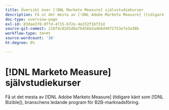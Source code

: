 ```yaml
---
title: Översikt över [!DNL Marketo Measure] självstudiekurser
description: Få ut det mesta av [!DNL Adobe Marketo Measure] (tidigare känt som [!DNL Bizible]), branschens ledande program för B2B-marknadsföring.
doc-type: overview-page
exl-id: 83dae370-8ffd-4715-b72e-4e232f1bf31d
source-git-commit: 218fdc02d1d0a7b456b2a4b6d4072753e7e3a38b
workflow-type: tm+mt
source-wordcount: '36'
ht-degree: 0%

---
```


# [!DNL Marketo Measure] självstudiekurser

Få ut det mesta av [!DNL Adobe Marketo Measure] (tidigare känt som [!DNL Bizible]), branschens ledande program för B2B-marknadsföring.

<div id="recs-overview-body-1"></div>
<div id="recs-overview-body-2"></div>
<div id="recs-overview-body-3"></div>
<div id="recs-overview-body-4"></div>
<div id="recs-overview-body-5"></div>
<div id="recs-overview-body-6"></div>
